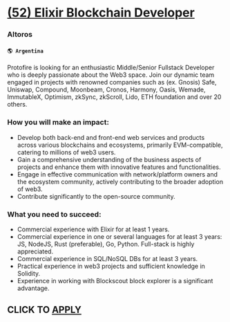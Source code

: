 # [(52) Elixir Blockchain Developer](https://www.remotewlb.com/apply/52-elixir-blockchain-developer)  
### Altoros  
#### `🌎 Argentina`  

Protofire is looking for an enthusiastic Middle/Senior Fullstack Developer who is deeply passionate about the Web3 space. Join our dynamic team engaged in projects with renowned companies such as (ex. Gnosis) Safe, Uniswap, Compound, Moonbeam, Cronos, Harmony, Oasis, Wemade, ImmutableX, Optimism, zkSync, zkScroll, Lido, ETH foundation and over 20 others.

### How you will make an impact:

  * Develop both back-end and front-end web services and products across various blockchains and ecosystems, primarily EVM-compatible, catering to millions of web3 users. 
  * Gain a comprehensive understanding of the business aspects of projects and enhance them with innovative features and functionalities. 
  * Engage in effective communication with network/platform owners and the ecosystem community, actively contributing to the broader adoption of web3.
  * Contribute significantly to the open-source community.

### What you need to succeed:

  * Commercial experience with Elixir for at least 1 years.
  * Commercial experience in one or several languages for at least 3 years: JS, NodeJS, Rust (preferable), Go, Python. Full-stack is highly appreciated.
  * Commercial experience in SQL/NoSQL DBs for at least 3 years.
  * Practical experience in web3 projects and sufficient knowledge in Solidity.
  * Experience in working with Blockscout block explorer is a significant advantage.

  
## CLICK TO [APPLY](https://www.remotewlb.com/apply/52-elixir-blockchain-developer)

